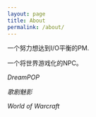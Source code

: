 ```yaml
---
layout: page
title: About
permalink: /about/
---
```


一个努力想达到I/O平衡的PM.

一个将世界游戏化的NPC。

*DreamPOP*

*歌剧魅影*

*World of Warcraft*
